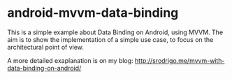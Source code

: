 # android-mvvm-data-binding
This is a simple example about Data Binding on Android, using MVVM. The aim is to show the implementation of a simple use case, to focus on the architectural point of view.

A more detailed exaplanation is on my blog:
http://srodrigo.me/mvvm-with-data-binding-on-android/
